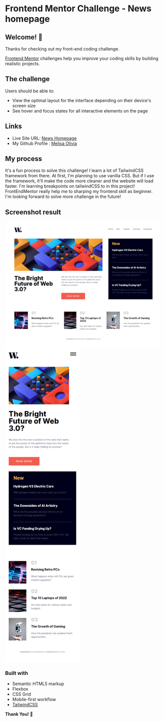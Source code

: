 # Frontend Mentor Challenge - News homepage

## Welcome! 👋

Thanks for checking out my front-end coding challenge.

[Frontend Mentor](https://www.frontendmentor.io) challenges help you improve your coding skills by building realistic projects.

## The challenge

Users should be able to:
- View the optimal layout for the interface depending on their device's screen size
- See hover and focus states for all interactive elements on the page

## Links

- Live Site URL: [News Homepage](https://melisaolivia.github.io/news-homepage/)
- My Github Profile : [Melisa Olivia](https://github.com/melisaolivia)

## My process 
It's a fun process to solve this challenge! I learn a lot of TailwindCSS framework from there. At first, I'm planning to use vanilla CSS. But if I use the framework, it'll make the code more cleaner and the website will load faster. I'm learning breakpoints on tailwindCSS to in this project! FrontEndMentor really help me to sharping my frontend skill as beginner. I'm looking forward to solve more challenge in the future!

## Screenshot result

![Desktop preview](assets/images/screenshot.png)
![Mobile preview](assets/images/screenshotMOBILE.png)

### Built with

- Semantic HTML5 markup
- Flexbox
- CSS Grid
- Mobile-first workflow
- [TailwindCSS](https://tailwindcss.com/)

**Thank You!** 🚀
